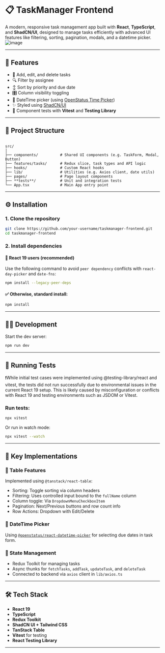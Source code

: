 # 📋 TaskManager Frontend

A modern, responsive task management app built with **React**, **TypeScript**, and **ShadCN/UI**, designed to manage tasks efficiently with advanced UI features like filtering, sorting, pagination, modals, and a datetime picker.
![image](https://github.com/user-attachments/assets/1a7d863f-8c5d-4b56-a5ca-98009ee6beca)

---

## 🚀 Features

- 🧾 Add, edit, and delete tasks
- 🔍 Filter by assignee
- ↕️ Sort by priority and due date
- 🎛 Column visibility toggling
- 📆 DateTime picker (using [OpenStatus Time Picker](https://time.openstatus.dev/))
- ✨ Styled using [ShadCN/UI](https://ui.shadcn.dev/)
- 🧪 Component tests with **Vitest** and **Testing Library**

---

## 📁 Project Structure

```

src/
│
├── components/          # Shared UI components (e.g. TaskForm, Modal, Button)
├── features/tasks/      # Redux slice, task types and API logic
├── hooks/               # Custom React hooks
├── lib/                 # Utilities (e.g. Axios client, date utils)
├── pages/               # Page layout components
├── **tests**/           # Unit and integration tests
└── App.tsx              # Main App entry point

````

---

## ⚙️ Installation

### 1. Clone the repository

```bash
git clone https://github.com/your-username/taskmanager-frontend.git
cd taskmanager-frontend
````

### 2. Install dependencies

#### 🛑 React 19 users (recommended)

Use the following command to avoid `peer dependency` conflicts with `react-day-picker` and `date-fns`:

```bash
npm install --legacy-peer-deps
```

#### ✅ Otherwise, standard install:

```bash
npm install
```

---

## 🧑‍💻 Development

Start the dev server:

```bash
npm run dev
```

---

## 🧪 Running Tests

❗While initial test cases were implemented using @testing-library/react and vitest, the tests did not run successfully due to environmental issues in the current React 19 setup.
This is likely caused by misconfiguration or conflicts with React 19 and testing environments such as JSDOM or Vitest.

### Run tests:

```bash
npx vitest
```

Or run in watch mode:

```bash
npx vitest --watch
```

---

## 🔑 Key Implementations

### 🧱 Table Features

Implemented using `@tanstack/react-table`:

* Sorting: Toggle sorting via column headers
* Filtering: Uses controlled input bound to the `fullName` column
* Column toggle: Via `DropdownMenuCheckboxItem`
* Pagination: Next/Previous buttons and row count info
* Row Actions: Dropdown with Edit/Delete

### 📆 DateTime Picker

Using [`@openstatus/react-datetime-picker`](https://time.openstatus.dev/) for selecting due dates in task form.

### 🧠 State Management

* Redux Toolkit for managing tasks
* Async thunks for `fetchTasks`, `addTask`, `updateTask`, and `deleteTask`
* Connected to backend via `axios` client in `lib/axios.ts`

---

## 🛠 Tech Stack

* **React 19**
* **TypeScript**
* **Redux Toolkit**
* **ShadCN UI + Tailwind CSS**
* **TanStack Table**
* **Vitest** for testing
* **React Testing Library**

---
